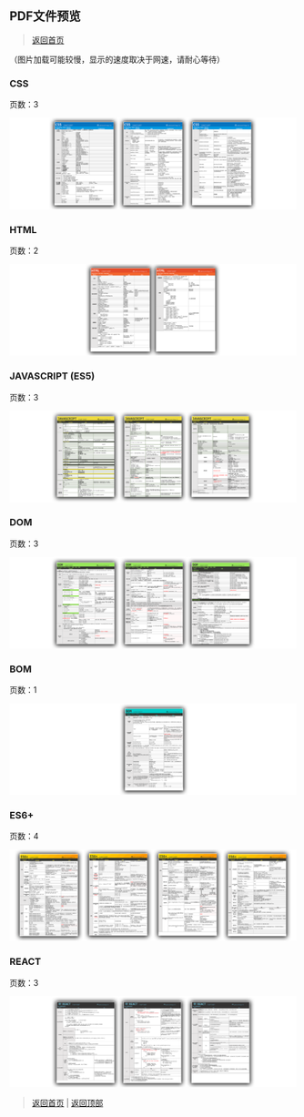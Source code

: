 ## PDF文件预览

> [返回首页](https://github.com/Hengyu-DU/Front-end-Cheatsheets ) 

（图片加载可能较慢，显示的速度取决于网速，请耐心等待）

### CSS

页数：3

![CSS](../preview/css.png)

### HTML

页数：2

![HTML](../preview/html.png)

### JAVASCRIPT (ES5)

页数：3

![JS](../preview/javascript.png)

### DOM

页数：3

![DOM](../preview/dom.png)

### BOM

页数：1

![BOM](../preview/bom.png)

### ES6+

页数：4

![ES6+](../preview/es6+.png)

### REACT

页数：3

![REACT](../preview/react.png)





> [返回首页](https://github.com/Hengyu-DU/Front-end-Cheatsheets ) | [返回顶部](#PDF文件预览 ) 

